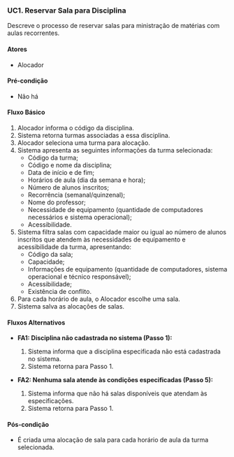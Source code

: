 ### **UC1. Reservar Sala para Disciplina**

Descreve o processo de reservar salas para ministração de matérias com aulas recorrentes.

#### **Atores**
- Alocador

#### **Pré-condição**
- Não há

#### **Fluxo Básico**
1. Alocador informa o código da disciplina.
2. Sistema retorna turmas associadas a essa disciplina.
3. Alocador seleciona uma turma para alocação.
4. Sistema apresenta as seguintes informações da turma selecionada:
   - Código da turma;
   - Código e nome da disciplina;
   - Data de início e de fim;
   - Horários de aula (dia da semana e hora);
   - Número de alunos inscritos;
   - Recorrência (semanal/quinzenal);
   - Nome do professor;
   - Necessidade de equipamento (quantidade de computadores necessários e sistema operacional);
   - Acessibilidade.
5. Sistema filtra salas com capacidade maior ou igual ao número de alunos inscritos que atendem às necessidades de equipamento e acessibilidade da turma, apresentando:
   - Código da sala;
   - Capacidade;
   - Informações de equipamento (quantidade de computadores, sistema operacional e técnico responsável);
   - Acessibilidade;
   - Existência de conflito.
6. Para cada horário de aula, o Alocador escolhe uma sala.
7. Sistema salva as alocações de salas.

#### **Fluxos Alternativos**
- **FA1: Disciplina não cadastrada no sistema (Passo 1):**
  1. Sistema informa que a disciplina especificada não está cadastrada no sistema.
  2. Sistema retorna para Passo 1.

- **FA2: Nenhuma sala atende às condições especificadas (Passo 5):**
  1. Sistema informa que não há salas disponíveis que atendam às especificações.
  2. Sistema retorna para Passo 1.

#### **Pós-condição**
- É criada uma alocação de sala para cada horário de aula da turma selecionada.
